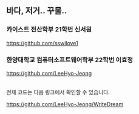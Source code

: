 ## 바다, 저거.. 꾸물..

### 카이스트 전산학부 21학번 신서원  
https://github.com/sswilove1  
  
### 한양대학교 컴퓨터소프트웨어학부 22학번 이효정  
https://github.com/LeeHyo-Jeong  

<br>
전체 코드는 다음 링크에서 확인할 수 있습니다.  

https://github.com/LeeHyo-Jeong/WriteDream
